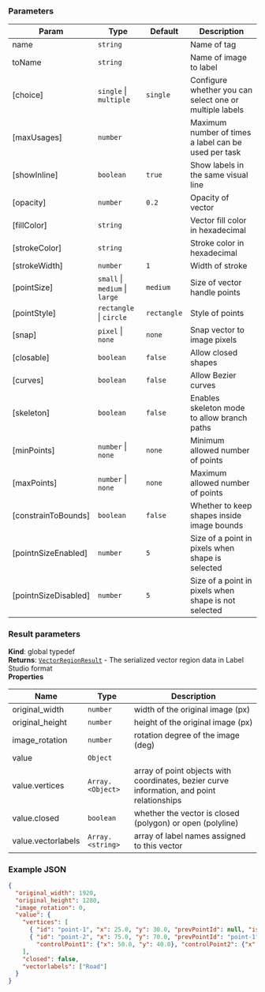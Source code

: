 ### Parameters

| Param | Type | Default | Description |
| --- | --- | --- | --- |
| name | <code>string</code> |  | Name of tag |
| toName | <code>string</code> |  | Name of image to label |
| [choice] | <code>single</code> \| <code>multiple</code> | <code>single</code> | Configure whether you can select one or multiple labels |
| [maxUsages] | <code>number</code> |  | Maximum number of times a label can be used per task |
| [showInline] | <code>boolean</code> | <code>true</code> | Show labels in the same visual line |
| [opacity] | <code>number</code> | <code>0.2</code> | Opacity of vector |
| [fillColor] | <code>string</code> |  | Vector fill color in hexadecimal |
| [strokeColor] | <code>string</code> |  | Stroke color in hexadecimal |
| [strokeWidth] | <code>number</code> | <code>1</code> | Width of stroke |
| [pointSize] | <code>small</code> \| <code>medium</code> \| <code>large</code> | <code>medium</code> | Size of vector handle points |
| [pointStyle] | <code>rectangle</code> \| <code>circle</code> | <code>rectangle</code> | Style of points |
| [snap] | <code>pixel</code> \| <code>none</code> | <code>none</code> | Snap vector to image pixels |
| [closable] | <code>boolean</code> | <code>false</code> | Allow closed shapes |
| [curves] | <code>boolean</code> | <code>false</code> | Allow Bezier curves |
| [skeleton] | <code>boolean</code> | <code>false</code> | Enables skeleton mode to allow branch paths |
| [minPoints] | <code>number</code> \| <code>none</code> | <code>none</code> | Minimum allowed number of points |
| [maxPoints] | <code>number</code> \| <code>none</code> | <code>none</code> | Maximum allowed number of points |
| [constrainToBounds] | <code>boolean</code> | <code>false</code> | Whether to keep shapes inside image bounds |
| [pointnSizeEnabled] | <code>number</code> | <code>5</code> | Size of a point in pixels when shape is selected |
| [pointnSizeDisabled] | <code>number</code> | <code>5</code> | Size of a point in pixels when shape is not selected |

### Result parameters

**Kind**: global typedef  
**Returns**: [<code>VectorRegionResult</code>](#VectorRegionResult) - The serialized vector region data in Label Studio format  
**Properties**

| Name | Type | Description |
| --- | --- | --- |
| original_width | <code>number</code> | width of the original image (px) |
| original_height | <code>number</code> | height of the original image (px) |
| image_rotation | <code>number</code> | rotation degree of the image (deg) |
| value | <code>Object</code> |  |
| value.vertices | <code>Array.&lt;Object&gt;</code> | array of point objects with coordinates, bezier curve information, and point relationships |
| value.closed | <code>boolean</code> | whether the vector is closed (polygon) or open (polyline) |
| value.vectorlabels | <code>Array.&lt;string&gt;</code> | array of label names assigned to this vector |

### Example JSON
```json
{
  "original_width": 1920,
  "original_height": 1280,
  "image_rotation": 0,
  "value": {
    "vertices": [
      { "id": "point-1", "x": 25.0, "y": 30.0, "prevPointId": null, "isBezier": false },
      { "id": "point-2", "x": 75.0, "y": 70.0, "prevPointId": "point-1", "isBezier": true,
        "controlPoint1": {"x": 50.0, "y": 40.0}, "controlPoint2": {"x": 60.0, "y": 60.0} }
    ],
    "closed": false,
    "vectorlabels": ["Road"]
  }
}
```

